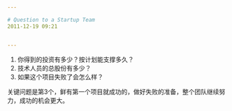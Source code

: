 ```yaml
---

# Question to a Startup Team
2011-12-19 09:21


---
```



1. 你得到的投资有多少？按计划能支撑多久？
2. 技术人员的总股份有多少？
3. 如果这个项目失败了会怎么样？

关键问题是第3个，鲜有第一个项目就成功的，做好失败的准备，整个团队继续努力，成功的机会更大。 